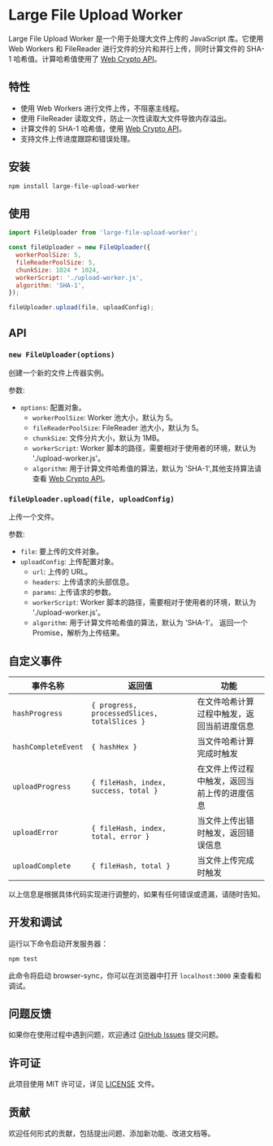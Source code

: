 # Large File Upload Worker

Large File Upload Worker 是一个用于处理大文件上传的 JavaScript 库。它使用 Web Workers 和 FileReader 进行文件的分片和并行上传，同时计算文件的 SHA-1 哈希值。计算哈希值使用了 [Web Crypto API](https://developer.mozilla.org/zh-CN/docs/Web/API/SubtleCrypto)。

## 特性

- 使用 Web Workers 进行文件上传，不阻塞主线程。
- 使用 FileReader 读取文件，防止一次性读取大文件导致内存溢出。
- 计算文件的 SHA-1 哈希值，使用 [Web Crypto API](https://developer.mozilla.org/zh-CN/docs/Web/API/SubtleCrypto)。
- 支持文件上传进度跟踪和错误处理。

## 安装

```bash
npm install large-file-upload-worker
```

## 使用

```javascript
import FileUploader from 'large-file-upload-worker';

const fileUploader = new FileUploader({
  workerPoolSize: 5,
  fileReaderPoolSize: 5,
  chunkSize: 1024 * 1024,
  workerScript: './upload-worker.js',
  algorithm: 'SHA-1',
});

fileUploader.upload(file, uploadConfig);
```

## API

### `new FileUploader(options)`

创建一个新的文件上传器实例。

参数:

- `options`: 配置对象。
    - `workerPoolSize`: Worker 池大小，默认为 5。
    - `fileReaderPoolSize`: FileReader 池大小，默认为 5。
    - `chunkSize`: 文件分片大小，默认为 1MB。
    - `workerScript`: Worker 脚本的路径，需要相对于使用者的环境，默认为 './upload-worker.js'。
    - `algorithm`: 用于计算文件哈希值的算法，默认为 'SHA-1',其他支持算法请查看 [Web Crypto API](https://developer.mozilla.org/zh-CN/docs/Web/API/SubtleCrypto)。

### `fileUploader.upload(file, uploadConfig)`

上传一个文件。

参数:

- `file`: 要上传的文件对象。
- `uploadConfig`: 上传配置对象。
    - `url`: 上传的 URL。
    - `headers`: 上传请求的头部信息。
    - `params`: 上传请求的参数。
    - `workerScript`: Worker 脚本的路径，需要相对于使用者的环境，默认为 './upload-worker.js'。
    - `algorithm`: 用于计算文件哈希值的算法，默认为 'SHA-1'。
返回一个 Promise，解析为上传结果。


## 自定义事件

| 事件名称                 | 返回值                                          | 功能                                             |
| ------------------------ | ----------------------------------------------- | ------------------------------------------------ |
| `hashProgress`           | `{ progress, processedSlices, totalSlices }`    | 在文件哈希计算过程中触发，返回当前进度信息       |
| `hashCompleteEvent`      | `{ hashHex }`                                   | 当文件哈希计算完成时触发                         |
| `uploadProgress`         | `{ fileHash, index, success, total }`           | 在文件上传过程中触发，返回当前上传的进度信息     |
| `uploadError`            | `{ fileHash, index, total, error }`             | 当文件上传出错时触发，返回错误信息               |
| `uploadComplete`         | `{ fileHash, total }`                           | 当文件上传完成时触发                             |

以上信息是根据具体代码实现进行调整的，如果有任何错误或遗漏，请随时告知。
## 开发和调试

运行以下命令启动开发服务器：

```bash
npm test
```

此命令将启动 browser-sync，你可以在浏览器中打开 `localhost:3000` 来查看和调试。

## 问题反馈

如果你在使用过程中遇到问题，欢迎通过 [GitHub Issues](https://github.com/tunuo08/large-file-upload-worker/issues) 提交问题。

## 许可证

此项目使用 MIT 许可证，详见 [LICENSE](LICENSE) 文件。

## 贡献

欢迎任何形式的贡献，包括提出问题、添加新功能、改进文档等。
